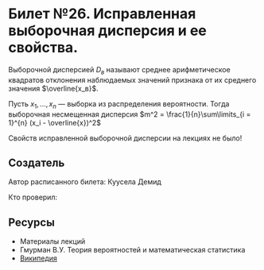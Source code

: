 # Билет №26. Исправленная выборочная дисперсия и ее свойства.

Выборочной дисперсией $D_в$ называют среднее арифметическое квадратов отклонения наблюдаемых значений признака от их среднего значения $\overline{x_в}$.

Пусть $x_1, ..., x_n$  — выборка из распределения вероятности. Тогда выборочная несмещенная дисперсия $m^2 = \frac{1}{n}\sum\limits_{i = 1}^{n} (x_i - \overline{x})^2$

Свойств исправленной выборочной дисперсии на лекциях не было!

## Создатель

Автор расписанного билета: Куусела Демид

Кто проверил:

## Ресурсы

- Материалы лекций
- Гмурман В.У. Теория вероятностей и математическая статистика
- [Википедия](https://ru.wikipedia.org/wiki/%D0%92%D1%8B%D0%B1%D0%BE%D1%80%D0%BE%D1%87%D0%BD%D0%B0%D1%8F_%D0%B4%D0%B8%D1%81%D0%BF%D0%B5%D1%80%D1%81%D0%B8%D1%8F)
